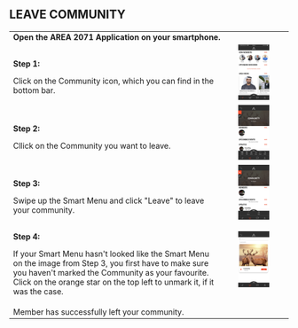 ## LEAVE COMMUNITY <br>

<table>
  <thead>
  </thead>
  <tbody>
    <tr>
      <tr><td colspan="3"><b>Open the AREA 2071 Application on your smartphone.</b></td>
    </tr>
    <tr>
    <td style="text-align: left"><p><b>Step 1:</b></p>Click on the Community icon, which you can find in the bottom bar.</td>
    <td style="text-align: center"><img src="leavecommunity01.png"{ width=50% } alt="Leave Community Step 1"></td>
    </tr>
    <tr>
    <td style="text-align: left"><p><b>Step 2:</b></p>Cllick on the Community you want to leave.</td>
    <td style="text-align: center"><img src="leavecommunity02.JPG"{ width=50% } alt="Leave Community Step 2"></td>
    </tr>
    <tr>
    <td style="text-align: left"><p><b>Step 3:</b></p>Swipe up the Smart Menu and click "Leave" to leave your community.</td>
    <td style="text-align: center"><img src="leavecommunity03.JPG"{ width=50% } alt="Leave Community Step 3"></td>
    </tr>
    <tr>
    <td style="text-align: left"><p><b>Step 4:</b></p>If your Smart Menu hasn't looked like the Smart Menu on the image from Step 3, you first have to make sure you haven't marked the Community as your favourite. Click on the orange star on the top left to unmark it, if it was the case.</td>
    <td style="text-align: center"><img src="leavecommunity04.JPG"{ width=50% } alt="Leave Community Step 4"></td>
    </tr>
    <tr>
    <td style="text-align: left"><p><b></b></p>Member has successfully left your community.</td>
    </tr>
    </tbody>
</table>
